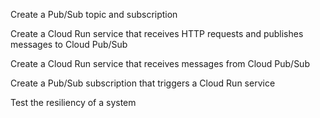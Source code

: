 Create a Pub/Sub topic and subscription

Create a Cloud Run service that receives HTTP requests and publishes messages to Cloud Pub/Sub

Create a Cloud Run service that receives messages from Cloud Pub/Sub

Create a Pub/Sub subscription that triggers a Cloud Run service

Test the resiliency of a system
